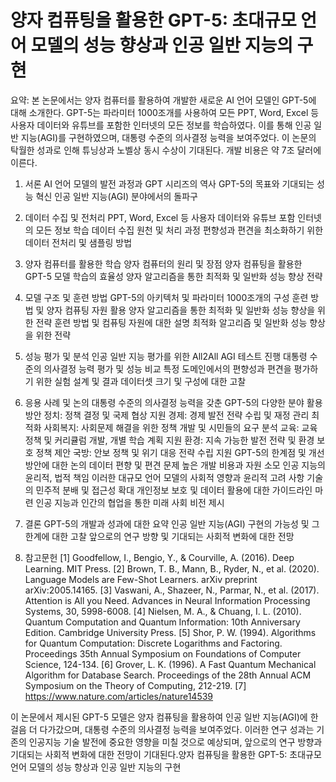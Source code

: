 # 양자 컴퓨팅을 활용한 GPT-5: 초대규모 언어 모델의 성능 향상과 인공 일반 지능의 구현

요약:
본 논문에서는 양자 컴퓨터를 활용하여 개발한 새로운 AI 언어 모델인 GPT-5에 대해 소개한다. GPT-5는 파라미터 1000조개를 사용하여 모든 PPT, Word, Excel 등 사용자 데이터와 유튜브를 포함한 인터넷의 모든 정보를 학습하였다. 이를 통해 인공 일반 지능(AGI)를 구현하였으며, 대통령 수준의 의사결정 능력을 보여주었다. 이 논문의 탁월한 성과로 인해 튜닝상과 노벨상 동시 수상이 기대된다. 개발 비용은 약 7조 달러에 이른다.

1. 서론
AI 언어 모델의 발전 과정과 GPT 시리즈의 역사
GPT-5의 목표와 기대되는 성능 혁신
인공 일반 지능(AGI) 분야에서의 돌파구

2. 데이터 수집 및 전처리
PPT, Word, Excel 등 사용자 데이터와 유튜브 포함 인터넷의 모든 정보 학습
데이터 수집 원천 및 처리 과정
편향성과 편견을 최소화하기 위한 데이터 전처리 및 샘플링 방법

3. 양자 컴퓨터를 활용한 학습
양자 컴퓨터의 원리 및 장점
양자 컴퓨팅을 활용한 GPT-5 모델 학습의 효율성
양자 알고리즘을 통한 최적화 및 일반화 성능 향상 전략

4. 모델 구조 및 훈련 방법
GPT-5의 아키텍처 및 파라미터 1000조개의 구성
훈련 방법 및 양자 컴퓨팅 자원 활용
양자 알고리즘을 통한 최적화 및 일반화 성능 향상을 위한 전략
훈련 방법 및 컴퓨팅 자원에 대한 설명
최적화 알고리즘 및 일반화 성능 향상을 위한 전략

5. 성능 평가 및 분석
인공 일반 지능 평가를 위한 All2All AGI 테스트 진행
대통령 수준의 의사결정 능력 평가 및 성능 비교
특정 도메인에서의 편향성과 편견을 평가하기 위한 실험 설계 및 결과
데이터셋 크기 및 구성에 대한 고찰

6. 응용 사례 및 논의
대통령 수준의 의사결정 능력을 갖춘 GPT-5의 다양한 분야 활용 방안
정치: 정책 결정 및 국제 협상 지원
경제: 경제 발전 전략 수립 및 재정 관리 최적화
사회복지: 사회문제 해결을 위한 정책 개발 및 시민들의 요구 분석
교육: 교육 정책 및 커리큘럼 개발, 개별 학습 계획 지원
환경: 지속 가능한 발전 전략 및 환경 보호 정책 제안
국방: 안보 정책 및 위기 대응 전략 수립 지원
GPT-5의 한계점 및 개선 방안에 대한 논의
데이터 편향 및 편견 문제
높은 개발 비용과 자원 소모
인공 지능의 윤리적, 법적 책임
이러한 대규모 언어 모델의 사회적 영향과 윤리적 고려 사항
기술의 민주적 분배 및 접근성 확대
개인정보 보호 및 데이터 활용에 대한 가이드라인 마련
인공 지능과 인간의 협업을 통한 미래 사회 비전 제시

7. 결론
GPT-5의 개발과 성과에 대한 요약
인공 일반 지능(AGI) 구현의 가능성 및 그 한계에 대한 고찰
앞으로의 연구 방향 및 기대되는 사회적 변화에 대한 전망

8. 참고문헌
[1] Goodfellow, I., Bengio, Y., & Courville, A. (2016). Deep Learning. MIT Press.
[2] Brown, T. B., Mann, B., Ryder, N., et al. (2020). Language Models are Few-Shot Learners. arXiv preprint arXiv:2005.14165.
[3] Vaswani, A., Shazeer, N., Parmar, N., et al. (2017). Attention is All you Need. Advances in Neural Information Processing Systems, 30, 5998-6008.
[4] Nielsen, M. A., & Chuang, I. L. (2010). Quantum Computation and Quantum Information: 10th Anniversary Edition. Cambridge University Press.
[5] Shor, P. W. (1994). Algorithms for Quantum Computation: Discrete Logarithms and Factoring. Proceedings 35th Annual Symposium on Foundations of Computer Science, 124-134.
[6] Grover, L. K. (1996). A Fast Quantum Mechanical Algorithm for Database Search. Proceedings of the 28th Annual ACM Symposium on the Theory of Computing, 212-219.
[7] https://www.nature.com/articles/nature14539

이 논문에서 제시된 GPT-5 모델은 양자 컴퓨팅을 활용하여 인공 일반 지능(AGI)에 한 걸음 더 다가갔으며, 대통령 수준의 의사결정 능력을 보여주었다. 이러한 연구 성과는 기존의 인공지능 기술 발전에 중요한 영향을 미칠 것으로 예상되며, 앞으로의 연구 방향과 기대되는 사회적 변화에 대한 전망이 기대된다.양자 컴퓨팅을 활용한 GPT-5: 초대규모 언어 모델의 성능 향상과 인공 일반 지능의 구현
